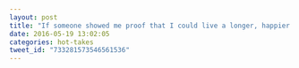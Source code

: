 ```yaml
---
layout: post
title: "If someone showed me proof that I could live a longer, happier life by overanalyzing things less often, I'd have to think about it."
date: 2016-05-19 13:02:05
categories: hot-takes
tweet_id: "733281573546561536"
---
```



<!-- Original tweet: https://twitter.com/i/status/733281573546561536 -->